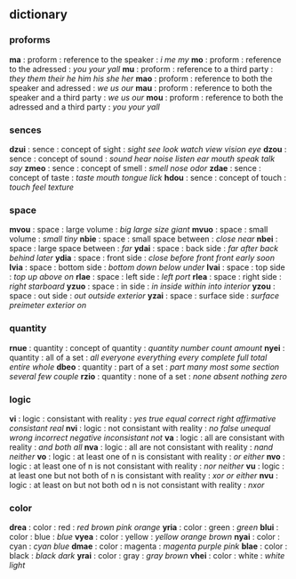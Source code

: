 
## dictionary

### proforms

**ma** : proform : reference to the speaker : *i* *me* *my*
**mo** : proform : reference to the adressed : *you* *your* *yall*
**mu** : proform : reference to a third party : *they* *them* *their* *he* *him* *his* *she* *her*
**mao** : proform : reference to both the speaker and adressed : *we* *us* *our*
**mau** : proform : reference to both the speaker and a third party : *we* *us* *our*
**mou** : proform : reference to both the adressed and a third party : *you* *your* *yall*

### sences

**dzui** : sence : concept of sight : *sight* *see* *look* *watch* *view* *vision* *eye*
**dzou** : sence : concept of sound : *sound* *hear* *noise* *listen* *ear* *mouth* *speak* *talk* *say*
**zmeo** : sence : concept of smell : *smell* *nose* *odor*
**zdae** : sence : concept of taste : *taste* *mouth* *tongue* *lick*
**hdou** : sence : concept of touch : *touch* *feel* *texture*

### space

**mvou** : space : large volume : *big* *large* *size* *giant*
**mvuo** : space : small volume : *small* *tiny*
**nbie** : space : small space between : *close* *near*
**nbei** : space : large space between : *far*
**ydai** : space : back side : *far* *after* *back* *behind* *later*
**ydia** : space : front side : *close* *before* *front* *front* *early* *soon*
**lvia** : space : bottom side : *bottom* *down* *below* *under*
**lvai** : space : top side : *top* *up* *above* *on*
**rlae** : space : left side : *left* *port*
**rlea** : space : right side : *right* *starboard*
**yzuo** : space : in side : *in* *inside* *within* *into* *interior*
**yzou** : space : out side : *out* *outside* *exterior*
**yzai** : space : surface side : *surface* *preimeter* *exterior* *on*

### quantity

**rnue** : quantity : concept of quantity : *quantity* *number* *count* *amount*
**nyei** : quantity : all of a set : *all* *everyone* *everything* *every* *complete* *full* *total* *entire* *whole*
**dbeo** : quantity : part of a set : *part* *many* *most* *some* *section* *several* *few* *couple*
**rzio** : quantity : none of a set : *none* *absent* *nothing* *zero*

### logic

**vi** : logic : consistant with reality : *yes* *true* *equal* *correct* *right* *affirmative* *consistant* *real*
**nvi** : logic : not consistant with reality : *no* *false* *unequal* *wrong* *incorrect* *negative* *inconsistant* *not*
**va** : logic : all are consistant with reality : *and* *both* *all*
**nva** : logic : all are not consistant with reality : *nand* *neither*
**vo** : logic : at least one of n is consistant with reality : *or* *either*
**nvo** : logic : at least one of n is not consistant with reality : *nor* *neither*
**vu** : logic : at least one but not both of n is consistant with reality : *xor* *or* *either*
**nvu** : logic : at least on but not both od n is not consistant with reality : *nxor*

### color

**drea** : color : red : *red* *brown* *pink* *orange*
**yria** : color : green : *green*
**blui** : color : blue : *blue*
**vyea** : color : yellow : *yellow* *orange* *brown*
**nyai** : color : cyan : *cyan* *blue*
**dmae** : color : magenta : *magenta* *purple* *pink*
**blae** : color : black : *black* *dark*
**yrai** : color : gray : *gray* *brown*
**vhei** : color : white : *white* *light*
